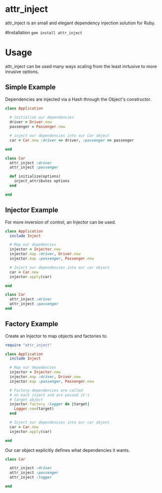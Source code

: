 # attr\_inject

attr\_inject is an small and elegant dependency injection solution for Ruby.

#Installation
`gem install attr_inject`

# Usage
attr\_inject can be used many ways scaling from the least inrtusive to more inrusive options. 

## Simple Example
Dependencies are injected via a Hash through the Object's constructor.

~~~ ruby
class Application
  
  # initialize our dependencies
  driver = Driver.new
  passenger = Passenger.new

  # inject our dependencies into our Car object
  car = Car.new :driver => driver, :passenger => passenger

end
~~~

~~~ ruby
class Car
  attr_inject :driver
  attr_inject :passenger

  def initialize(options)
    inject_attributes options
  end

end
~~~

## Injector Example
For more inversion of control, an Injector can be used.

~~~ ruby
class Application
  include Inject

  # Map our depedencies
  injector = Injector.new
  injector.map :driver, Driver.new
  injector.map :passenger, Passenger.new

  # Inject our dependencies into our car object
  car = Car.new
  injector.apply(car)

end
~~~

~~~ ruby
class Car
  attr_inject :driver
  attr_inject :passenger
end
~~~

## Factory Example
Create an Injector to map objects and factories to.

~~~ ruby
require "attr_inject"

class Application
  include Inject

  # Map our depedencies
  injector = Injector.new
  injector.map :driver, Driver.new
  injector.map :passenger, Passenger.new

  # Factory dependencies are called
  # on each inject and are passed it's
  # target object
  injector.factory :logger do |target|
    Logger.new(target)
  end

  # Inject our dependencies into our car object
  car = Car.new
  injector.apply(car)

end
~~~

Our car object explicitly defines what dependencies it wants.

~~~ ruby
class Car

  attr_inject :driver
  attr_inject :passenger
  attr_inject :logger

end
~~~
